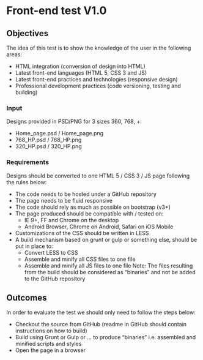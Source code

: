 # Front-end test V1.0

## Objectives

The idea of this test is to show the knowledge of the user in the following areas:
* HTML integration (conversion of design into HTML)
* Latest front-end languages (HTML 5, CSS 3 and JS)
* Latest front-end practices and technologies (responsive design)
* Professional development practices (code versioning, testing and building)

### Input
Designs provided in PSD/PNG for 3 sizes 360, 768, +:
* Home_page.psd / Home_page.png
* 768_HP.psd / 768_HP.png
* 320_HP.psd / 320_HP.png

### Requirements
Designs should be converted to one HTML 5 / CSS 3 / JS page following the rules below:
* The code needs to be hosted under a GitHub repository
* The page needs to be fluid responsive
* The code should rely as much as possible on bootstrap (v3+)
* The page produced should be compatible with / tested on:
  * IE 9+, FF and Chrome on the desktop
  * Android Browser,  Chrome on Android, Safari on iOS Mobile
* Customizations of the CSS should be written in LESS
* A build mechanism based on grunt or gulp or something else, should be put in place to:
  * Convert LESS to CSS
  * Assemble and minify all CSS files to one file
  * Assemble and minify all JS files to one file
Note: The files resulting from the build should be considered as “binaries” and not be added to the GitHub repository

## Outcomes
In order to evaluate the test we should only need to follow the steps below:
* Checkout the source from GitHub (readme in GitHub should contain instructions on how to build)
* Build using Grunt or Gulp or … to produce “binaries” i.e. assembled and minified scripts and styles
* Open the page in a browser

